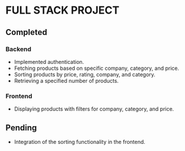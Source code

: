 # FULL STACK PROJECT

## Completed

### Backend
- Implemented authentication.
- Fetching products based on specific company, category, and price.
- Sorting products by price, rating, company, and category.
- Retrieving a specified number of products.

### Frontend
- Displaying products with filters for company, category, and price.

## Pending
- Integration of the sorting functionality in the frontend.
